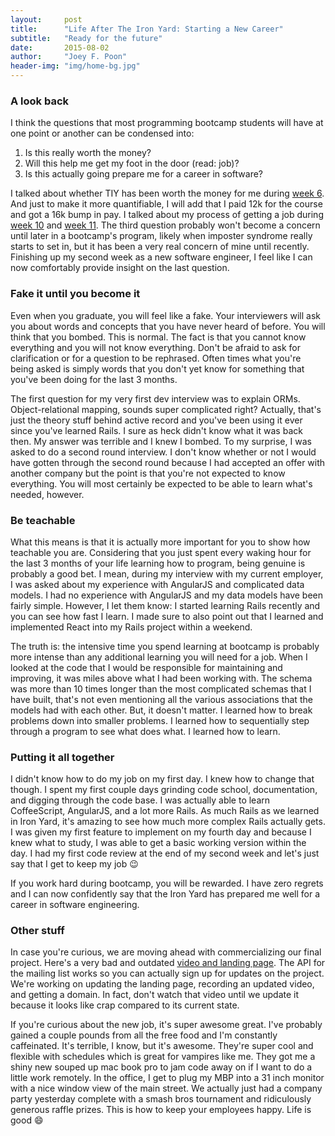 ```yaml
---
layout:     post
title:      "Life After The Iron Yard: Starting a New Career"
subtitle:   "Ready for the future"
date:       2015-08-02
author:     "Joey F. Poon"
header-img: "img/home-bg.jpg"
---
```

### A look back
I think the questions that most programming bootcamp students will have at one point or another can be condensed into:

1. Is this really worth the money?
2. Will this help me get my foot in the door (read: job)?
3. Is this actually going prepare me for a career in software?

I talked about whether TIY has been worth the money for me during <a href="{{ site.baseurl }}/week-6-the-iron-yard" target="\_blank">week 6</a>. And just to make it more quantifiable, I will add that I paid 12k for the course and got a 16k bump in pay. I talked about my process of getting a job during <a href="{{ site.baseurl }}/week-10-the-iron-yard" target="\_blank">week 10</a> and <a href="{{ site.baseurl }}/week-11-the-iron-yard" target="\_blank">week 11</a>. The third question probably won't become a concern until later in a bootcamp's program, likely when imposter syndrome really starts to set in, but it has been a very real concern of mine until recently. Finishing up my second week as a new software engineer, I feel like I can now comfortably provide insight on the last question.

### Fake it until you become it
Even when you graduate, you will feel like a fake. Your interviewers will ask you about words and concepts that you have never heard of before. You will think that you bombed. This is normal. The fact is that you cannot know everything and you will not know everything. Don't be afraid to ask for clarification or for a question to be rephrased. Often times what you're being asked is simply words that you don't yet know for something that you've been doing for the last 3 months.

The first question for my very first dev interview was to explain ORMs. Object-relational mapping, sounds super complicated right? Actually, that's just the theory stuff behind active record and you've been using it ever since you've learned Rails. I sure as heck didn't know what it was back then. My answer was terrible and I knew I bombed. To my surprise, I was asked to do a second round interview. I don't know whether or not I would have gotten through the second round because I had accepted an offer with another company but the point is that you're not expected to know everything. You will most certainly be expected to be able to learn what's needed, however.

### Be teachable
What this means is that it is actually more important for you to show how teachable you are. Considering that you just spent every waking hour for the last 3 months of your life learning how to program, being genuine is probably a good bet. I mean, during my interview with my current employer, I was asked about my experience with AngularJS and complicated data models. I had no experience with AngularJS and my data models have been fairly simple. However, I let them know: I started learning Rails recently and you can see how fast I learn. I made sure to also point out that I learned and implemented React into my Rails project within a weekend.

The truth is: the intensive time you spend learning at bootcamp is probably more intense than any additional learning you will need for a job. When I looked at the code that I would be responsible for maintaining and improving, it was miles above what I had been working with. The schema was more than 10 times longer than the most complicated schemas that I have built, that's not even mentioning all the various associations that the models had with each other. But, it doesn't matter. I learned how to break problems down into smaller problems. I learned how to sequentially step through a program to see what does what. I learned how to learn.

### Putting it all together
I didn't know how to do my job on my first day. I knew how to change that though. I spent my first couple days grinding code school, documentation, and digging through the code base. I was actually able to learn CoffeeScript, AngularJS, and a lot more Rails. As much Rails as we learned in Iron Yard, it's amazing to see how much more complex Rails actually gets. I was given my first feature to implement on my fourth day and because I knew what to study, I was able to get a basic working version within the day. I had my first code review at the end of my second week and let's just say that I get to keep my job :wink:

If you work hard during bootcamp, you will be rewarded. I have zero regrets and I can now confidently say that the Iron Yard has prepared me well for a career in software engineering.

### Other stuff
In case you're curious, we are moving ahead with commercializing our final project. Here's a very bad and outdated <a href="http://joeypoon.com/admi/" target="\_blank">video and landing page</a>. The API for the mailing list works so you can actually sign up for updates on the project. We're working on updating the landing page, recording an updated video, and getting a domain. In fact, don't watch that video until we update it because it looks like crap compared to its current state.

If you're curious about the new job, it's super awesome great. I've probably gained a couple pounds from all the free food and I'm constantly caffeinated. It's terrible, I know, but it's awesome. They're super cool and flexible with schedules which is great for vampires like me. They got me a shiny new souped up mac book pro to jam code away on if I want to do a little work remotely. In the office, I get to plug my MBP into a 31 inch monitor with a nice window view of the main street. We actually just had a company party yesterday complete with a smash bros tournament and ridiculously generous raffle prizes. This is how to keep your employees happy. Life is good :smile:
